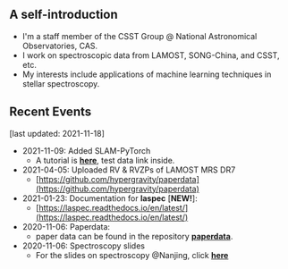 ## A self-introduction
- I'm a staff member of the CSST Group @ National Astronomical Observatories, CAS.
- I work on spectroscopic data from LAMOST, SONG-China, and CSST, etc.
- My interests include applications of machine learning techniques in stellar spectroscopy.
    
## Recent Events
[last updated: 2021-11-18]
- 2021-11-09: Added SLAM-PyTorch
  - A tutorial is [**here**](https://nbviewer.org/github/hypergravity/laspec/blob/master/tutorial/20211109_tutorial_slam_pytorch.ipynb), test data link inside.
- 2021-04-05: Uploaded RV & RVZPs of LAMOST MRS DR7
  - [https://github.com/hypergravity/paperdata](https://github.com/hypergravity/paperdata)
- 2021-01-23: Documentation for **laspec** [**NEW!**]:
  - [https://laspec.readthedocs.io/en/latest/](https://laspec.readthedocs.io/en/latest/)
- 2020-11-06: Paperdata:
  - paper data can be found in the repository [**paperdata**](https://github.com/hypergravity/paperdata).
- 2020-11-06: Spectroscopy slides
  - For the slides on spectroscopy @Nanjing, click [**here**](https://github.com/hypergravity/spectroscopy)
